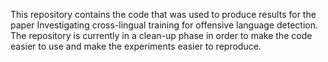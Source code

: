 This repository contains the code that was used to produce results for the paper Investigating cross-lingual training for offensive language detection. The repository is currently in a clean-up phase in order to make the code easier to use and make the experiments easier to reproduce.
